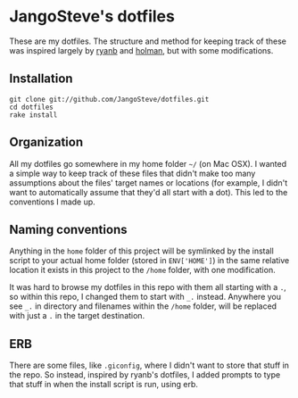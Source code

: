 # JangoSteve's dotfiles

These are my dotfiles. The structure and method for keeping track of
these was inspired largely by
[ryanb](https://github.com/ryanb/dotfiles) and [holman](https://github.com/holman/dotfiles), but with some modifications.

## Installation

```
git clone git://github.com/JangoSteve/dotfiles.git
cd dotfiles
rake install
```

## Organization

All my dotfiles go somewhere in my home folder `~/` (on Mac OSX). I
wanted a simple way to keep track of these files that didn't make too
many assumptions about the files' target names or locations (for
example, I didn't want to automatically assume that they'd all start
with a dot). This led to the conventions I made up.

## Naming conventions

Anything in the `home` folder of this project will be symlinked by the
install script to your actual home folder (stored in `ENV['HOME']`) in
the same relative location it exists in this project to the `/home`
folder, with one modification.

It was hard to browse my dotfiles in this repo with them all starting
with a `.`, so within this repo, I changed them to start with `_.`
instead. Anywhere you see `_.` in directory and filenames within the
`/home` folder,
will be replaced with just a `.` in the target destination.

## ERB

There are some files, like `.giconfig`, where I didn't want to store
that stuff in the repo. So instead, inspired by ryanb's dotfiles, I
added prompts to type that stuff in when the install script is run,
using erb.
